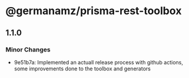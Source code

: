 # @germanamz/prisma-rest-toolbox

## 1.1.0

### Minor Changes

- 9e51b7a: Implemented an actuall release process with github actions, some improvements done to the toolbox and generators
